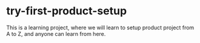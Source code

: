 # try-first-product-setup
This is a learning project, where we will learn to setup product project from A to Z, and anyone can learn from here.
